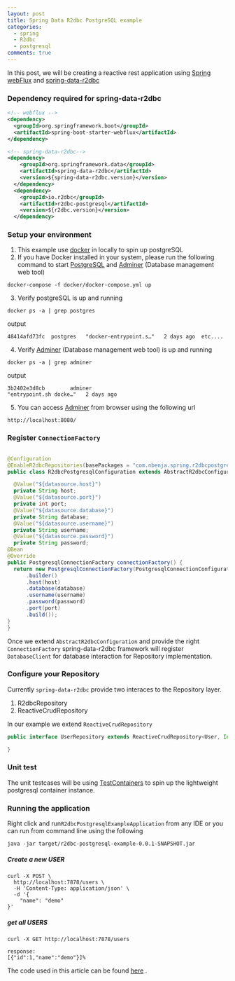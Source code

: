 ```yaml
---
layout: post
title: Spring Data R2dbc PostgreSQL example
categories:
  - spring
  - R2dbc
  - postgresql
comments: true
---
```

In this post, we will be creating a reactive rest application using [Spring webFlux](https://docs.spring.io/spring/docs/current/spring-framework-reference/web-reactive.html) and  [spring-data-r2dbc](https://github.com/spring-projects/spring-data-r2dbc)

### Dependency required for spring-data-r2dbc
```xml
<!-- webflux -->
<dependency>
  <groupId>org.springframework.boot</groupId>
  <artifactId>spring-boot-starter-webflux</artifactId>
</dependency>

<!-- spring-data-r2dbc-->
<dependency>
    <groupId>org.springframework.data</groupId>
    <artifactId>spring-data-r2dbc</artifactId>
    <version>${spring-data-r2dbc.version}</version>
  </dependency>
  <dependency>
    <groupId>io.r2dbc</groupId>
    <artifactId>r2dbc-postgresql</artifactId>
    <version>${r2dbc.version}</version>
  </dependency>
```

### Setup your environment
1. This example use [docker](https://www.docker.com/) in locally to spin up postgreSQL
2. If you have Docker installed in your system, please run the following command to start
[PostgreSQL](https://www.postgresql.org/) and [Adminer](https://www.adminer.org/) (Database management web tool)

  ```properties
  docker-compose -f docker/docker-compose.yml up
  ```
3. Verify postgreSQL is up and running

  ```properties
  docker ps -a | grep postgres
  ```
output

  ```properties
  48414afd73fc  postgres   "docker-entrypoint.s…"   2 days ago  etc....

  ```
4. Verify [Adminer](https://www.adminer.org/) (Database management web tool) is up and running

  ```properties
  docker ps -a | grep adminer
  ```
output

  ```properties
  3b2402e3d8cb        adminer                                 "entrypoint.sh docke…"   2 days ago
  ```
  
5. You can access [Adminer](https://www.adminer.org/) from browser using the following url
  ```properties
  http://localhost:8080/
  ```

### Register `ConnectionFactory`

```java

@Configuration
@EnableR2dbcRepositories(basePackages = "com.nbenja.spring.r2dbcpostgresqlexample.repository")
public class R2dbcPostgresqlConfiguration extends AbstractR2dbcConfiguration {

  @Value("${datasource.host}")
  private String host;
  @Value("${datasource.port}")
  private int port;
  @Value("${datasource.database}")
  private String database;
  @Value("${datasource.username}")
  private String username;
  @Value("${datasource.password}")
  private String password;
@Bean
@Override
public PostgresqlConnectionFactory connectionFactory() {
  return new PostgresqlConnectionFactory(PostgresqlConnectionConfiguration
      .builder()
      .host(host)
      .database(database)
      .username(username)
      .password(password)
      .port(port)
      .build());
}
}
```
Once we extend `AbstractR2dbcConfiguration` and provide the right `ConnectionFactory` spring-data-r2dbc framework will register `DatabaseClient` for database interaction for Repository implementation.

### Configure your Repository

Currently `spring-data-r2dbc` provide two interaces to the Repository layer.

1. R2dbcRepository
2. ReactiveCrudRepository

In our example we extend `ReactiveCrudRepository`

```java
public interface UserRepository extends ReactiveCrudRepository<User, Integer> {

}

```


### Unit test

The unit testcases will be using [TestContainers](https://www.testcontainers.org/) to spin up the lightweight
postgresql container instance.

### Running the application
Right click and run`R2dbcPostgresqlExampleApplication` from any IDE or you can run
from command line using the following

```properties
java -jar target/r2dbc-postgresql-example-0.0.1-SNAPSHOT.jar
```

##### Create a new USER

```properties
curl -X POST \
  http://localhost:7878/users \
  -H 'Content-Type: application/json' \
  -d '{
	"name": "demo"
}'
```

##### get all USERS
```properties
curl -X GET http://localhost:7878/users

response:
[{"id":1,"name":"demo"}]%
```

The code used in this article can be found [here](https://github.com/nbenjamin/spring-data-r2dbc-examples/tree/master/r2dbc-postgresql-example) .
